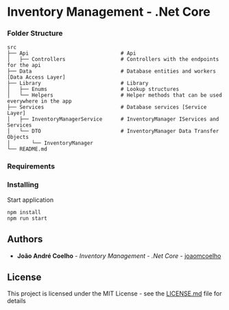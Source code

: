 # Inventory Management - .Net Core

### Folder Structure

    src
    ├── Api                              # Api
    │   ├── Controllers                  # Controllers with the endpoints for the api
    ├── Data                             # Database entities and workers [Data Access Layer]
    ├── Library                          # Library
    │   ├── Enums                        # Lookup structures
    │   └── Helpers                      # Helper methods that can be used everywhere in the app
    ├── Services                         # Database services [Service Layer]
    │   ├── InventoryManagerService      # InventoryManager IServices and Services 
    │   └── DTO                          # InventoryManager Data Transfer Objects
    │       └── InventoryManager                    
    └── README.md

### Requirements

### Installing

Start application
```
npm install
npm run start
```

## Authors
* **João André Coelho** - *Inventory Management - .Net Core* - [joaomcoelho](https://github.com/joaomcoelho)

## License
This project is licensed under the MIT License - see the [LICENSE.md](LICENSE.md) file for details
